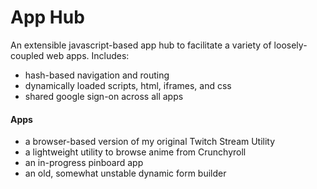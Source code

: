 # App Hub
An extensible javascript-based app hub to facilitate a variety of loosely-coupled web apps. Includes:

- hash-based navigation and routing
- dynamically loaded scripts, html, iframes, and css
- shared google sign-on across all apps

#### Apps
- a browser-based version of my original Twitch Stream Utility
- a lightweight utility to browse anime from Crunchyroll
- an in-progress pinboard app
- an old, somewhat unstable dynamic form builder
